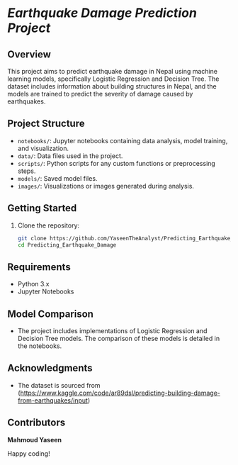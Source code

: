 # *Earthquake Damage Prediction Project*

## Overview
This project aims to predict earthquake damage in Nepal using machine learning models, specifically Logistic Regression and Decision Tree. The dataset includes information about building structures in Nepal, and the models are trained to predict the severity of damage caused by earthquakes.

## Project Structure
- `notebooks/`: Jupyter notebooks containing data analysis, model training, and visualization.
- `data/`: Data files used in the project.
- `scripts/`: Python scripts for any custom functions or preprocessing steps.
- `models/`: Saved model files.
- `images/`: Visualizations or images generated during analysis.

## Getting Started
1. Clone the repository:
   ```bash
   git clone https://github.com/YaseenTheAnalyst/Predicting_Earthquake_Damage
   cd Predicting_Earthquake_Damage

## Requirements
- Python 3.x
- Jupyter Notebooks

## Model Comparison
- The project includes implementations of Logistic Regression and Decision Tree models. The comparison of these models is detailed in the notebooks.

## Acknowledgments
- The dataset is sourced from (https://www.kaggle.com/code/ar89dsl/predicting-building-damage-from-earthquakes/input)
## Contributors
__Mahmoud Yaseen__ 

Happy coding!
